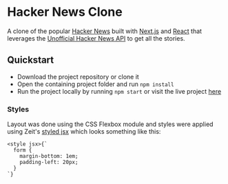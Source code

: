 # Hacker News Clone
A clone of the popular [Hacker News](https://news.ycombinator.com/news) built with [Next.js](https://nextjs.org/) and [React](https://reactjs.org) that leverages the [Unofficial Hacker News API](https://github.com/cheeaun/node-hnapi) to get all the stories.

## Quickstart
- Download the project repository or clone it
- Open the containing project folder and run `npm install`
- Run the project locally by running `npm start` or visit the live project [here](https://hacker-news-clone-uxptulanba.now.sh)

### Styles
Layout was done using the CSS Flexbox module and styles were applied using Zeit's [styled jsx](https://github.com/zeit/styled-jsx) which looks something like this:
```
<style jsx>{`
  form {
    margin-bottom: 1em;
    padding-left: 20px;
  }
`}
```
